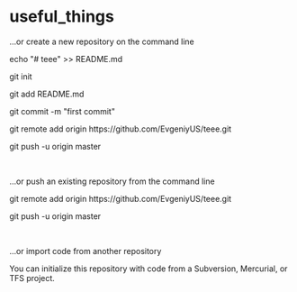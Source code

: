 # useful_things

<p>…or create a new repository on the command line</p>
<p>echo "# teee" >> README.md</p>
<p>git init</p>
<p>git add README.md</p>
<p>git commit -m "first commit"</p>
<p>git remote add origin https://github.com/EvgeniyUS/teee.git</p>
<p>git push -u origin master</p>
<br>
<p>…or push an existing repository from the command line</p>
<p>git remote add origin https://github.com/EvgeniyUS/teee.git</p>
<p>git push -u origin master</p>
 <br>
<p>…or import code from another repository</p>
<p>You can initialize this repository with code from a Subversion, Mercurial, or TFS project.</p>
